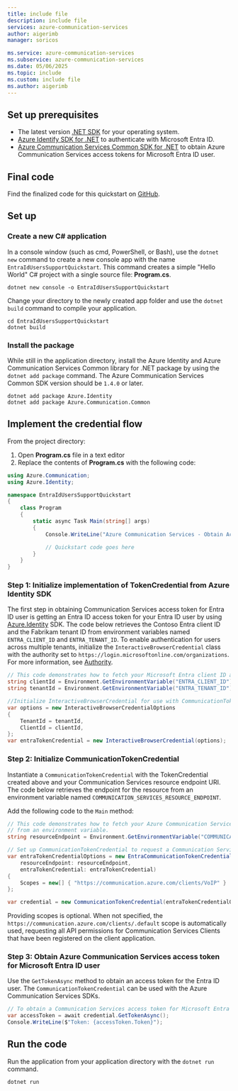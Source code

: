 ```yaml
---
title: include file
description: include file
services: azure-communication-services
author: aigerimb
manager: soricos

ms.service: azure-communication-services
ms.subservice: azure-communication-services
ms.date: 05/06/2025
ms.topic: include
ms.custom: include file
ms.author: aigerimb
---
```


## Set up prerequisites

- The latest version [.NET SDK](https://dotnet.microsoft.com/download/dotnet) for your operating system.
- [Azure Identify SDK for .NET](https://www.nuget.org/packages/Azure.Identity) to authenticate with Microsoft Entra ID.
- [Azure Communication Services Common SDK for .NET](https://www.nuget.org/packages/Azure.Communication.Common/) to obtain Azure Communication Services access tokens for Microsoft Entra ID user.

## Final code
Find the finalized code for this quickstart on [GitHub](https://github.com/Azure-Samples/communication-services-dotnet-quickstarts/tree/main/EntraIdUsersSupportQuickstart).

## Set up

### Create a new C# application

In a console window (such as cmd, PowerShell, or Bash), use the `dotnet new` command to create a new console app with the name `EntraIdUsersSupportQuickstart`. This command creates a simple "Hello World" C# project with a single source file: **Program.cs**.

```console
dotnet new console -o EntraIdUsersSupportQuickstart
```

Change your directory to the newly created app folder and use the `dotnet build` command to compile your application.

```console
cd EntraIdUsersSupportQuickstart
dotnet build
```

### Install the package

While still in the application directory, install the Azure Identity and Azure Communication Services Common library for .NET package by using the `dotnet add package` command. The Azure Communication Services Common SDK version should be `1.4.0` or later.

```console
dotnet add package Azure.Identity
dotnet add package Azure.Communication.Common
```

## Implement the credential flow

From the project directory:

1. Open **Program.cs** file in a text editor
1. Replace the contents of **Program.cs** with the following code:

```csharp
using Azure.Communication;
using Azure.Identity;

namespace EntraIdUsersSupportQuickstart
{
    class Program
    {
        static async Task Main(string[] args)
        {
            Console.WriteLine("Azure Communication Services - Obtain Access Token for Entra ID User Quickstart");

            // Quickstart code goes here
        }
    }
}
```

<a name='step-1-obtain-entra-user-token-via-the-identity-library'></a>

### Step 1: Initialize implementation of TokenCredential from Azure Identity SDK

The first step in obtaining Communication Services access token for Entra ID user is getting an Entra ID access token for your Entra ID user by using [Azure.Identity](https://learn.microsoft.com/dotnet/api/overview/azure/identity-readme?view=azure-dotnet) SDK. The code below retrieves the Contoso Entra client ID and the Fabrikam tenant ID from environment variables named `ENTRA_CLIENT_ID` and `ENTRA_TENANT_ID`. To enable authentication for users across multiple tenants, initialize the `InteractiveBrowserCredential` class with the authority set to `https://login.microsoftonline.com/organizations`. For more information, see [Authority](https://learn.microsoft.com/entra/identity-platform/msal-client-application-configuration#authority).

```csharp
// This code demonstrates how to fetch your Microsoft Entra client ID and tenant ID from environment variables.
string clientId = Environment.GetEnvironmentVariable("ENTRA_CLIENT_ID");
string tenantId = Environment.GetEnvironmentVariable("ENTRA_TENANT_ID");

//Initialize InteractiveBrowserCredential for use with CommunicationTokenCredential.
var options = new InteractiveBrowserCredentialOptions
{
    TenantId = tenantId,
    ClientId = clientId,
};
var entraTokenCredential = new InteractiveBrowserCredential(options);

```

### Step 2: Initialize CommunicationTokenCredential

Instantiate a `CommunicationTokenCredential` with the TokenCredential created above and your Communication Services resource endpoint URI. The code below retrieves the endpoint for the resource from an environment variable named `COMMUNICATION_SERVICES_RESOURCE_ENDPOINT`.

Add the following code to the `Main` method:

```csharp
// This code demonstrates how to fetch your Azure Communication Services resource endpoint URI
// from an environment variable.
string resourceEndpoint = Environment.GetEnvironmentVariable("COMMUNICATION_SERVICES_RESOURCE_ENDPOINT");

// Set up CommunicationTokenCredential to request a Communication Services access token for a Microsoft Entra ID user.
var entraTokenCredentialOptions = new EntraCommunicationTokenCredentialOptions(
    resourceEndpoint: resourceEndpoint,
    entraTokenCredential: entraTokenCredential)
{
    Scopes = new[] { "https://communication.azure.com/clients/VoIP" }
};

var credential = new CommunicationTokenCredential(entraTokenCredentialOptions);

```

Providing scopes is optional. When not specified, the `https://communication.azure.com/clients/.default` scope is automatically used, requesting all API permissions for Communication Services Clients that have been registered on the client application.

<a name='step-3-obtain-acs-access-token-of-the-entra-id-user'></a>

### Step 3: Obtain Azure Communication Services access token for Microsoft Entra ID user

Use the `GetTokenAsync` method to obtain an access token for the Entra ID user. The `CommunicationTokenCredential` can be used with the Azure Communication Services SDKs.

```csharp
// To obtain a Communication Services access token for Microsoft Entra ID call GetTokenAsync() method.
var accessToken = await credential.GetTokenAsync();
Console.WriteLine($"Token: {accessToken.Token}");
```

## Run the code

Run the application from your application directory with the `dotnet run` command.

```console
dotnet run
```
